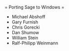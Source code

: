= Porting Sage to Windows =

  * Michael Abshoff
  * Gary Furnish
  * Chris Gorecki
  * Dan Shumow
  * William Stein
  * Ralf-Philipp Weinmann
